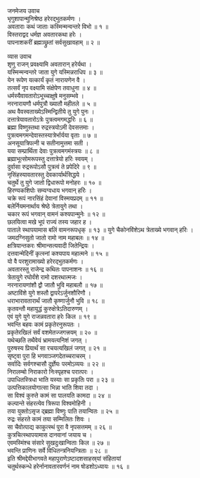 जनमेजय उवाच  
भृगुशापान्मुनिश्रेष्ठ हरेरद्‌भुतकर्मणः ।  
अवताराः कथं जाताः कस्मिन्मन्वन्तरे विभो ॥ १ ॥  
विस्तराद्वद धर्मज्ञ अवतारकथा हरेः ।  
पापनाशकरीं ब्रह्मञ्छ्रुतां सर्वसुखावहाम् ॥ २ ॥  
  
व्यास उवाच  
शृणु राजन् प्रवक्ष्यामि अवतारान् हरेर्यथा ।  
यस्मिन्मन्वन्तरे जाता युगे यस्मिन्नराधिप ॥ ३ ॥  
येन रूपेण यत्कार्यं कृतं नारायणेन वै ।  
तत्सर्वं नृप वक्ष्यामि संक्षेपेण तवाधुना ॥ ४ ॥  
धर्मस्यैवावतारोऽभूच्चाक्षुषे मनुसम्भवे ।  
नरनारायणौ धर्मपुत्रौ ख्यातौ महीतले ॥ ५ ॥  
अथ वैवस्वताख्येऽस्मिन्द्वितीये तु युगे पुनः ।  
दत्तात्रेयावतारोऽत्रेः पुत्रत्वमगमद्धरिः ॥ ६ ॥  
ब्रह्मा विष्णुस्तथा रुद्रस्त्रयोऽमी देवसत्तमाः ।  
पुत्रत्वमगमन्देवास्तस्यात्रेर्भार्यया वृताः ॥ ७ ॥  
अनसूयात्रिपत्नी च सतीनामुत्तमा सती ।  
यया सम्प्रार्थिता देवाः पुत्रत्वमगमंस्त्रयः ॥ ८ ॥  
ब्रह्माभूत्सोमरूपस्तु दत्तात्रेयो हरिः स्वयम् ।  
दुर्वासा रुद्ररूपोऽसौ पुत्रत्वं ते प्रपेदिरे ॥ ९ ॥  
नृसिंहस्यावतारस्तु देवकार्यार्थसिद्धये ।  
चतुर्थे तु युगे जातो द्विधारूपो मनोहरः ॥ १० ॥  
हिरण्यकशिपोः सम्यग्वधाय भगवान् हरिः ।  
चक्रे रूपं नारसिंहं देवानां विस्मयप्रदम् ॥ ११ ॥  
बलेर्नियमनार्थाय श्रेष्ठे त्रेतायुगे तथा ।  
चकार रूपं भगवान् वामनं कश्यपान्मुनेः ॥ १२ ॥  
छलयित्वा मखे भूपं राज्यं तस्य जहार ह ।  
पाताले स्थापयामास बलिं वामनरूपधृक् ॥ १३ ॥
युगे चैकोनविंशेऽथ त्रेताख्ये भगवान् हरिः ।  
जमदग्निसुतो जातो रामो नाम महाबलः ॥ १४ ॥  
क्षत्रियान्तकरः श्रीमान्सत्यवादी जितेन्द्रियः ।  
दत्तवान्मेदिनीं कृत्स्नां कश्यपाय महात्मने ॥ १५ ॥  
यो वै परशुरामाख्यो हरेरद्‌भुतकर्मणः ।  
अवतारस्तु राजेन्द्र कथितः पापनाशनः ॥ १६ ॥  
त्रेतायुगे रघोर्वंशे रामो दशरथात्मजः ।  
नरनारायणांशौ द्वौ जातौ भुवि महाबलौ ॥ १७ ॥  
अष्टाविंशे युगे शस्तौ द्वापरेऽर्जुनशौरिणौ ।  
धराभारावतारार्थं जातौ कृष्णार्जुनौ भुवि ॥ १८ ॥  
कृतवन्तौ महायुद्धं कुरुक्षेत्रेऽतिदारुणम् ।  
एवं युगे युगे राजन्नवतारा हरेः किल ॥ १९ ॥  
भवन्ति बहवः कामं प्रकृतेरनुरूपतः ।  
प्रकृतेरखिलं सर्वं वशमेतज्जगत्त्रयम् ॥ २० ॥  
यथेच्छति तथैवेयं भ्रामयत्यनिशं जगत् ।  
पुरुषस्य प्रियार्थं सा रचयत्यखिलं जगत् ॥ २१ ॥  
सृष्ट्वा पुरा हि भगवाञ्जगदेतच्चराचरम् ।  
सर्वादिः सर्वगश्चासौ दुर्ज्ञेयः परमोऽव्ययः ॥ २२ ॥  
निरालम्बो निराकारो निःस्पृहश्च परात्परः ।  
उपाधितस्त्रिधा भाति यस्याः सा प्रकृतिः परा ॥ २३ ॥  
उत्पत्तिकालयोगात्सा भिन्ना भाति शिवा तदा ।  
सा विश्वं कुरुते कामं सा पालयति कामदा ॥ २४ ॥  
कल्पान्ते संहरत्येव त्रिरूपा विश्वमोहिनी ।  
तया युक्तोऽसृज द्‌ब्रह्मा विष्णुः पाति तयान्वितः ॥ २५ ॥  
रुद्रः संहरते कामं तया सम्मिलितः शिवः ।  
सा चैवोत्पाद्य काकुत्स्थं पुरा वै नृपसत्तमम् ॥ २६ ॥  
कुत्रचित्स्थापयामास दानवानां जयाय च ।  
एवमस्मिंश्च संसारे सुखदुःखान्विताः किल ॥ २७ ॥  
भवन्ति प्राणिनः सर्वे विधितन्त्रनियन्त्रिताः ॥ २८ ॥  
इति श्रीमद्देवीभागवते महापुराणेऽष्टादशसाहस्र्यां संहितायां  
चतुर्थस्कन्धे हरेर्नानावतारवर्णनं नाम षोडशोऽध्यायः ॥ १६ ॥
